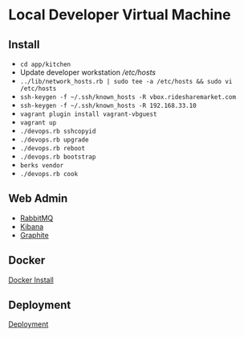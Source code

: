 # Local Developer Virtual Machine

## Install

- `cd app/kitchen`
- Update developer workstation */etc/hosts*
- `../lib/network_hosts.rb | sudo tee -a /etc/hosts && sudo vi /etc/hosts`
- `ssh-keygen -f ~/.ssh/known_hosts -R vbox.ridesharemarket.com`
- `ssh-keygen -f ~/.ssh/known_hosts -R 192.168.33.10`
- `vagrant plugin install vagrant-vbguest`
- `vagrant up`
- `./devops.rb sshcopyid`
- `./devops.rb upgrade`
- `./devops.rb reboot`
- `./devops.rb bootstrap`
- `berks vendor`
- `./devops.rb cook`

## Web Admin

- [RabbitMQ](http://vbox.ridesharemarket.com:15672)
- [Kibana](http://vbox.ridesharemarket.com:5601)
- [Graphite](http://vbox.ridesharemarket.com:8080)

## Docker

[Docker Install](../app/docker/README.md)

## Deployment

[Deployment](deployment.md)

